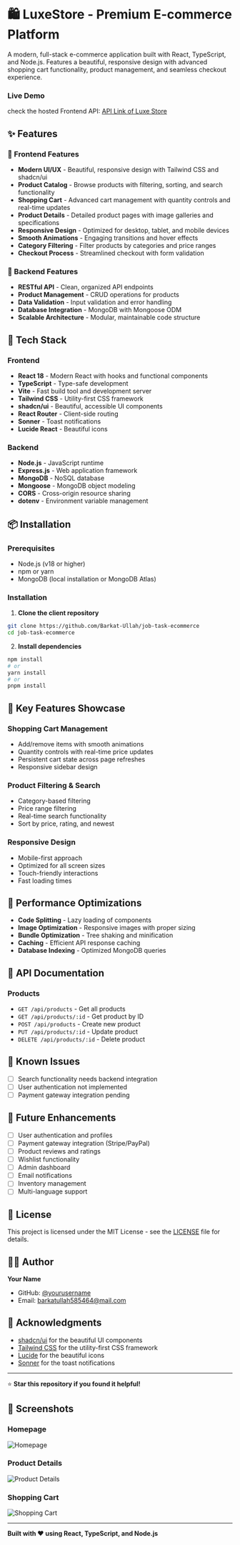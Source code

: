 # 🛍️ LuxeStore - Premium E-commerce Platform

A modern, full-stack e-commerce application built with React, TypeScript, and Node.js. Features a beautiful, responsive design with advanced shopping cart functionality, product management, and seamless checkout experience.

### Live Demo 
check the hosted Frontend API: [API Link of Luxe Store](https://luxe-shop-teal.vercel.app)

## ✨ Features

### 🎨 Frontend Features
- **Modern UI/UX** - Beautiful, responsive design with Tailwind CSS and shadcn/ui
- **Product Catalog** - Browse products with filtering, sorting, and search functionality
- **Shopping Cart** - Advanced cart management with quantity controls and real-time updates
- **Product Details** - Detailed product pages with image galleries and specifications
- **Responsive Design** - Optimized for desktop, tablet, and mobile devices
- **Smooth Animations** - Engaging transitions and hover effects
- **Category Filtering** - Filter products by categories and price ranges
- **Checkout Process** - Streamlined checkout with form validation

### 🔧 Backend Features
- **RESTful API** - Clean, organized API endpoints
- **Product Management** - CRUD operations for products
- **Data Validation** - Input validation and error handling
- **Database Integration** - MongoDB with Mongoose ODM
- **Scalable Architecture** - Modular, maintainable code structure

## 🚀 Tech Stack

### Frontend
- **React 18** - Modern React with hooks and functional components
- **TypeScript** - Type-safe development
- **Vite** - Fast build tool and development server
- **Tailwind CSS** - Utility-first CSS framework
- **shadcn/ui** - Beautiful, accessible UI components
- **React Router** - Client-side routing
- **Sonner** - Toast notifications
- **Lucide React** - Beautiful icons

### Backend
- **Node.js** - JavaScript runtime
- **Express.js** - Web application framework
- **MongoDB** - NoSQL database
- **Mongoose** - MongoDB object modeling
- **CORS** - Cross-origin resource sharing
- **dotenv** - Environment variable management

## 📦 Installation

### Prerequisites
- Node.js (v18 or higher)
- npm or yarn
- MongoDB (local installation or MongoDB Atlas)

### Installation

1. **Clone the client repository**
```bash
git clone https://github.com/Barkat-Ullah/job-task-ecommerce
cd job-task-ecommerce
```

2. **Install dependencies**
```bash
npm install
# or
yarn install
# or
pnpm install
```

## 🌟 Key Features Showcase

### Shopping Cart Management
- Add/remove items with smooth animations
- Quantity controls with real-time price updates
- Persistent cart state across page refreshes
- Responsive sidebar design

### Product Filtering & Search
- Category-based filtering
- Price range filtering
- Real-time search functionality
- Sort by price, rating, and newest

### Responsive Design
- Mobile-first approach
- Optimized for all screen sizes
- Touch-friendly interactions
- Fast loading times

## 🚀 Performance Optimizations

- **Code Splitting** - Lazy loading of components
- **Image Optimization** - Responsive images with proper sizing
- **Bundle Optimization** - Tree shaking and minification
- **Caching** - Efficient API response caching
- **Database Indexing** - Optimized MongoDB queries

## 📝 API Documentation

### Products
- `GET /api/products` - Get all products
- `GET /api/products/:id` - Get product by ID
- `POST /api/products` - Create new product
- `PUT /api/products/:id` - Update product
- `DELETE /api/products/:id` - Delete product

## 🐛 Known Issues

- [ ] Search functionality needs backend integration
- [ ] User authentication not implemented
- [ ] Payment gateway integration pending

## 🔮 Future Enhancements

- [ ] User authentication and profiles
- [ ] Payment gateway integration (Stripe/PayPal)
- [ ] Product reviews and ratings
- [ ] Wishlist functionality
- [ ] Admin dashboard
- [ ] Email notifications
- [ ] Inventory management
- [ ] Multi-language support

## 📄 License

This project is licensed under the MIT License - see the [LICENSE](LICENSE) file for details.

## 👨‍💻 Author

**Your Name**
- GitHub: [@yourusername](https://github.com/Barkat-Ullah)
- Email: barkatullah585464@mail.com

## 🙏 Acknowledgments

- [shadcn/ui](https://ui.shadcn.com/) for the beautiful UI components
- [Tailwind CSS](https://tailwindcss.com/) for the utility-first CSS framework
- [Lucide](https://lucide.dev/) for the beautiful icons
- [Sonner](https://sonner.emilkowal.ski/) for the toast notifications

---

⭐ **Star this repository if you found it helpful!**

## 📸 Screenshots

### Homepage
![Homepage](https://i.ibb.co/p6g5v15N/Luxe-Store-07-04-2025-08-22-PM-1.png)

### Product Details
![Product Details](https://i.ibb.co/QvJ7XQ82/Luxe-Store-07-04-2025-08-22-PM.png)

### Shopping Cart
![Shopping Cart](https://i.ibb.co/JRNdXfYB/Luxe-Store-07-04-2025-08-28-PM.png)


---

**Built with ❤️ using React, TypeScript, and Node.js**
